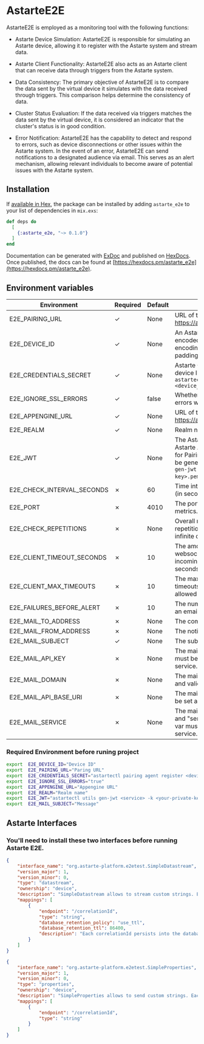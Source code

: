 <!--
Copyright 2020-2023 SECO Mind Srl

SPDX-License-Identifier: Apache-2.0
-->

# AstarteE2E

AstarteE2E is employed as a monitoring tool with the following functions:

- Astarte Device Simulation: AstarteE2E is responsible for simulating an Astarte device, allowing it to register with the Astarte system and stream data.

- Astarte Client Functionality: AstarteE2E also acts as an Astarte client that can receive data through triggers from the Astarte system.

- Data Consistency: The primary objective of AstarteE2E is to compare the data sent by the virtual device it simulates with the data received through triggers. This comparison helps determine the consistency of data.

- Cluster Status Evaluation: If the data received via triggers matches the data sent by the virtual device, it is considered an indicator that the cluster's status is in good condition.

- Error Notification: AstarteE2E has the capability to detect and respond to errors, such as device disconnections or other issues within the Astarte system. In the event of an error, AstarteE2E can send notifications to a designated audience via email. This serves as an alert mechanism, allowing relevant individuals to become aware of potential issues with the Astarte system.

## Installation

If [available in Hex](https://hex.pm/docs/publish), the package can be installed
by adding `astarte_e2e` to your list of dependencies in `mix.exs`:

```elixir
def deps do
  [
    {:astarte_e2e, "~> 0.1.0"}
  ]
end
```

Documentation can be generated with [ExDoc](https://github.com/elixir-lang/ex_doc)
and published on [HexDocs](https://hexdocs.pm). Once published, the docs can
be found at [https://hexdocs.pm/astarte_e2e](https://hexdocs.pm/astarte_e2e).

## Environment variables

| Environment    |Required   |Default   |Description          |
| ---------------|-------------|--------|---------------------|
| E2E_PAIRING_URL|&check;      |None    |URL of the Astarte pairing service, e.g. https://api.astarte.example.com/pairing|
| E2E_DEVICE_ID| &check;|None|An Astarte device ID, which is a valid UUID encoded with standard Astarte device_id encoding (Base64 url encoding, no padding).|
|E2E_CREDENTIALS_SECRET|&check;|None|Astarte Credentials Secret for the given device ID. You can generate one with `$ astartectl pairing agent register <device_id>.`|
|E2E_IGNORE_SSL_ERRORS|&check;|false|Whether the e2e test should ignore SSL errors when connecting to Astarte.|
|E2E_APPENGINE_URL|&check;|None|URL of the Astarte AppEngine service, e.g. https://api.astarte.example.com/appengine|
|E2E_REALM|&check;|None|Realm name.|
|E2E_JWT|&check;|None|The Astarte JWT employed to access Astarte APIs. It should have at least claims for Pairing and AppEngine. The token can be generated with: `$ astartectl utils gen-jwt <service> -k <your-private-key>.pem`.|
|E2E_CHECK_INTERVAL_SECONDS|&cross;|60|Time interval between consecutive checks (in seconds).|
|E2E_PORT|&cross;|4010|The port used to expose AstarteE2E's metrics. Defaults to 4010.|
|E2E_CHECK_REPETITIONS|&cross;|None|Overall number of consistency checks repetitions. Defaults to 0, corresponding to infinite checks.|
|E2E_CLIENT_TIMEOUT_SECONDS|&cross;|10|The amount of time (in seconds) the websocket client is allowed to wait for an incoming message. Defaults to 10 seconds.|
|E2E_CLIENT_MAX_TIMEOUTS|&cross;|10|The maximum number of consecutive timeouts before the websocket client is allowed to crash. Defaults to 10.|
|E2E_FAILURES_BEFORE_ALERT|&cross;|10|The number of consecutive failures before an email alert is sent. Defaults to 10.|
|E2E_MAIL_TO_ADDRESS|&cross;|None|The comma-separated email recipients.|
|E2E_MAIL_FROM_ADDRESS|&cross;|None|The notification email sender.|
|E2E_MAIL_SUBJECT|&check;|None|The subject of the notification email.|
|E2E_MAIL_API_KEY|&cross;|None| The mail service's API key. This env var must be set and valid to use the mail service.|
|E2E_MAIL_DOMAIN|&cross;|None|The mail domain. This env var must be set and valid to use the mailgun service.|
|E2E_MAIL_API_BASE_URI|&cross;|None|The mail API base URI. This env var must be set and valid to use the mail service.|
|E2E_MAIL_SERVICE|&cross;|None| The mail service. Currently only "mailgun" and "sendgrid" are supported. This env var must be set and valid to use the mail service.|

### Required Environment before runing project

``` bash
export  E2E_DEVICE_ID="Device ID"
export  E2E_PAIRING_URL="Paring URL"
export  E2E_CREDENTIALS_SECRET="astartectl pairing agent register <device_id>"
export  E2E_IGNORE_SSL_ERRORS="true"
export  E2E_APPENGINE_URL="Appengine URL"
export  E2E_REALM="Realm name"
export  E2E_JWT="astartectl utils gen-jwt <service> -k <your-private-key>.pem"
export  E2E_MAIL_SUBJECT="Message"
```

## Astarte Interfaces

### You'll need to install these two interfaces before running Astarte E2E.

``` json
{
    "interface_name": "org.astarte-platform.e2etest.SimpleDatastream",
    "version_major": 1,
    "version_minor": 0,
    "type": "datastream",
    "ownership": "device",
    "description": "SimpleDatastream allows to stream custom strings. Each string is employed to assess the end to end functionality of Astarte.",
    "mappings": [
        {
            "endpoint": "/correlationId",
            "type": "string",
            "database_retention_policy": "use_ttl",
            "database_retention_ttl": 86400,
            "description": "Each correlationId persists into the database for a predefined amount of time as to avoid an unbounded collection of entries."
        }
    ]
}
```

``` json
{
    "interface_name": "org.astarte-platform.e2etest.SimpleProperties",
    "version_major": 1,
    "version_minor": 0,
    "type": "properties",
    "ownership": "device",
    "description": "SimpleProperties allows to send custom strings. Each string is employed to assess the end to end functionality of Astarte.",
    "mappings": [
        {
            "endpoint": "/correlationId",
            "type": "string"
        }
    ]
}
```
